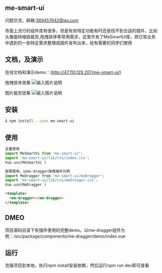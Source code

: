 

## me-smart-ui
问题交流，邮箱:369457642@qq.com

市面上流行的组件库有很多，但是有些特定功能有时还是找不到合适的插件，比如头像旋转缩放裁剪,拖拽排序等常用需求，这里开发了MeSmartUi库，把日常业务中遇到的一些特定需求整理成插件发布出来，给有需要的同学们使用


## 文档，及演示
在线文档和演示demo：(http://47.110.129.207/me-smart-ui/)

拖拽排序效果
![输入图片说明](http://182.43.179.137:81/public/images/me-smart-ui/dragOrder.gif)

图片裁剪效果
![输入图片说明](http://182.43.179.137:81/public/images/me-smart-ui/1.png)


## 安装

```bash
$ npm install --save me-smart-ui

```
## 使用

```js
全量使用
import MeSmartUi from "me-smart-ui";
import 'me-smart-ui/lib/css/index.css';
Vue.use(MeSmartUi )

按需使用，以me-dragger拖拽插件为例
import MeDragger from "me-smart-ui/meDragger";
import 'me-smart-ui/lib/css/meDreager.css';
Vue.use(MeDragger )
```

```html
<template>
  <me-dragger></me-dragger>
</template>
 ```


## DMEO
 项目源码目录下有插件使用的完整demo。以me-dragger组件为例：/src/package/components/me-dragger/demo/index.vue


## 运行
克隆项目到本地，执行npm install安装依赖，然后运行npm run dev即可查看



